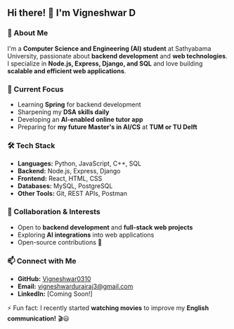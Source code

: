 ## Hi there! 👋 I'm Vigneshwar D

### 🚀 About Me
I'm a **Computer Science and Engineering (AI) student** at Sathyabama University, passionate about **backend development** and **web technologies**. I specialize in **Node.js, Express, Django, and SQL** and love building **scalable and efficient web applications**.

### 🔭 Current Focus
- Learning **Spring** for backend development
- Sharpening my **DSA skills daily**
- Developing an **AI-enabled online tutor app**
- Preparing for **my future Master's in AI/CS** at **TUM or TU Delft**

### 🛠️ Tech Stack
- **Languages:** Python, JavaScript, C++, SQL
- **Backend:** Node.js, Express, Django
- **Frontend:** React, HTML, CSS
- **Databases:** MySQL, PostgreSQL
- **Other Tools:** Git, REST APIs, Postman

### 👯 Collaboration & Interests
- Open to **backend development** and **full-stack web projects**
- Exploring **AI integrations** into web applications
- Open-source contributions 🚀

### 📫 Connect with Me
- **GitHub:** [Vigneshwar0310](https://github.com/Vigneshwar0310)
- **Email:** vigneshwardurairaj3@gmail.com
- **LinkedIn:** [Coming Soon!]

⚡ Fun fact: I recently started **watching movies** to improve my **English communication!** 🎬😃
